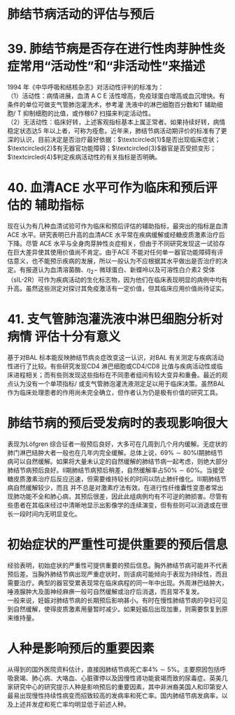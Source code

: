 # 肺结节病活动的评估与预后  
# 39. 肺结节病是否存在进行性肉芽肿性炎症常用“活动性”和“非活动性”来描述  
1994 年《中华呼吸和结核杂志》对活动性评判的标准为：  
（1）活动性：病情进展，血清 A C E 活性增高，免疫球蛋白增高或血沉增快。有条件的单位可做支气管肺泡灌洗术，参考灌 洗液中的淋巴细胞百分数和T 辅助细胞/ T 抑制细胞的比值，或作稼67 扫描来判定活动性。  
（2）无活动性：临床好转，上述客观指标基本上属正常者。如果持续好转，病情稳定状态达5 年以上者，可称为痊愈。近年来，肺结节病活动期评价的标准有了更深的认识，目前决定是否治疗最好依据：$\textcircled{1}$是否出现临床症状；$\textcircled{2}$有无器官功能障碍；$\textcircled{3}$器官是否受损变形；$\textcircled{4}$判定疾病活动性的有关指标是否明确。  
# 40. 血清ACE 水平可作为临床和预后评估的 辅助指标  
现在认为有几种血清试验可作为临床和预后评估的辅助指标，最突出的指标是血清ACE 水平。研究表明已升高的血清ACE  水平常在疾病缓解或经糖皮质激素治疗后下降。尽管 ACE 水平与全身肉芽肿性炎症相关，但由于不同研究发现这一试验存在巨大差异使其使用价值尚不肯定。由于ACE 不能对任何单一器官功能障碍有评估意义，也不能预示疾病的发展，所以一般认为不应根据其水平做出是否治疗的决定。有报道认为血清溶菌酶、$\eta_{2}-$ 微球蛋白、新蝶呤以及可溶性白介素2 受体（sIL-2R）可作为疾病活动的生化标志物，因为他们在临床表现明显的病例中均有升高。虽然这些测定对探讨其免疫激活有一定价值，但其临床应用价值尚待证实。  
# 41. 支气管肺泡灌洗液中淋巴细胞分析对病情 评估十分有意义  
基于对BAL 标本能反映肺结节病炎症改变这一认识，对BAL 有关测定与疾病活动性进行了比较。有些研究发现CD4 淋巴细胞或CD4/CD8 比值与疾病活动性或临床进程相关；而有些则发现这些指标在不同患者组间有较大变异和重叠。最近的观点认为没有一个单项指标/ 或支气管肺泡灌洗液测定足以用于临床决策。虽然BAL 作为临床处理患者的作用尚未完全确立，但作者认为仍是极有价值的研究工具。  
#  肺结节病的预后受发病时的表现影响很大  
表现为Löfgren 综合征者一般预后良好，大多可在几周到几个月内缓解。无症状的肺门淋巴结肿大者一般也在几年内完全缓解。总体上说，$69\%\sim80\%$Ⅰ期肺结节病可以自然缓解。如果将大量未认定的自然缓解的肺结节病一起考虑，则绝大部分肺结节病预后良好。Ⅱ期肺结节病预后稍差，自然缓解率占$50\%\sim60\%$。当接受糖皮质激素治疗后反应迅速，但需要维持较长的时间以防止肺纤维化。Ⅲ期肺结节病自然缓解较少，而且 并不总是对激素疗法有效。在进行性纤维囊性变患者常出现肺功能不全和肺心病，其预后很差，因此此组病例均有不可逆的肺损害。尽管有些患者在其临床经过中清晰地显示出影像学的连续演变，但有些则可以消退或在很长一段时间内无明显变化。  
#  初始症状的严重性可提供重要的预后信息  
经验表明，初始症状的严重性可提供重要的预后信息。胸外肺结节病可能并不代表预后差。当胸外肺结节病出现严重症状时，则该病可能倾向于表现为持续性，而且需要治疗。典型的器官受累表现常在临床病程的同一年中出现。外周淋巴结肿大，唾液腺肿大及面神经麻痹一般可自然缓解或治疗后消退，而且常不复发。  
一般来说，妊娠对肺结节病的长期预后影响甚小。有时在慢性肺结节病的孕妇可见到自然缓解，使得皮质激素用量暂时减少。如果妊娠后出现加重，则需要恢复到原来维持量。  
#  人种是影响预后的重要因素  
从得到的国外医院资料估计，直接因肺结节病死亡率$4\%\sim5\%$。主要原因包括呼吸衰竭、肺心病、大咯血、心脏骤停以及因慢性肾功能衰竭而致的尿毒症。英美几家研究中心的研究提示人种是影响预后的重要因素，其中非洲裔美国人和印第安人最易出现慢性持续性病变而招致较高的发病率和死亡率。国内肺结节病发病率，以及上述并发症和死亡率均明显低于前述人种。  